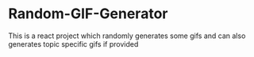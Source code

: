 # Random-GIF-Generator
This is a react project which randomly generates some gifs and can also generates topic specific gifs if provided
